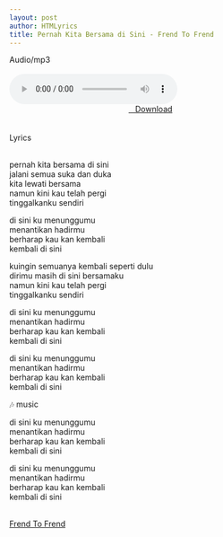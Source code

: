 ```yaml
---
layout: post
author: HTMLyrics
title: Pernah Kita Bersama di Sini - Frend To Frend
---
```


<div class="htl">Audio/mp3</div><br />

<audio class='js-player' style="--plyr-color-main: #212121;" controls>
<source src="https://drive.google.com/uc?authuser=0&id=1vN1BxkM58ZjA1uZwiY9z7o-0B7EcmCm1&export=download" type="audio/mp3">
</audio><br />

<center>
<a href="/download/pernahkitabersamadisini-frendtofrend" class="hbt"><i class="fa fa-chevron-down" aria-hidden="true"></i>&nbsp; &nbsp;Download</a>
</center><br />
<br />

<div class="htl">Lyrics</div><br />

pernah kita bersama di sini<br />
jalani semua suka dan duka<br />
kita lewati bersama<br />
namun kini kau telah pergi<br />
tinggalkanku sendiri<br />

di sini ku menunggumu<br />
menantikan hadirmu<br />
berharap kau kan kembali<br />
kembali di sini<br />

kuingin semuanya kembali seperti dulu<br />
dirimu masih di sini bersamaku<br />
namun kini kau telah pergi<br />
tinggalkanku sendiri<br />

di sini ku menunggumu<br />
menantikan hadirmu<br />
berharap kau kan kembali<br />
kembali di sini<br />

di sini ku menunggumu<br />
menantikan hadirmu<br />
berharap kau kan kembali<br />
kembali di sini<br />

🎶 music<br />

di sini ku menunggumu<br />
menantikan hadirmu<br />
berharap kau kan kembali<br />
kembali di sini<br />

di sini ku menunggumu<br />
menantikan hadirmu<br />
berharap kau kan kembali<br />
kembali di sini<br />
<br />

<i class="fa fa-hashtag" aria-hidden="true"></i>
<a href="/artist/frendtofrend">Frend To Frend</a>

